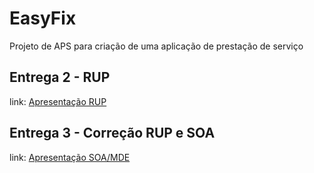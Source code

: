 # EasyFix
Projeto de APS para criação de uma aplicação de prestação de serviço

## Entrega 2 - RUP
link: [Apresentação RUP](https://docs.google.com/presentation/d/1EnVb2W1E4ZX_ve-mLZP6kqjEpRVX7K1VZNIsnQ9VI_A/edit?usp=sharing)

## Entrega 3 - Correção RUP e SOA
link: [Apresentação SOA/MDE](https://docs.google.com/presentation/d/12zS3Wum8gDi2xf1c_bekWlQwLoyuS1ek1lmtOG_exu4/edit?usp=sharing)

